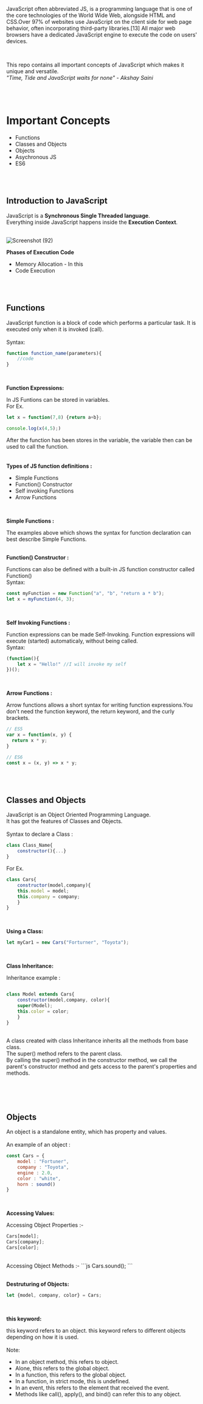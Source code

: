 JavaScript often abbreviated JS, is a programming language that is one of the core technologies of the World Wide Web, alongside HTML and CSS.Over 97% of websites use JavaScript on the client side for web page behavior, often incorporating third-party libraries.[13] All major web browsers have a dedicated JavaScript engine to execute the code on users' devices.

<br>

This repo contains all important concepts of JavaScript which makes it unique and versatile.<br>
*"Time, Tide and JavaScript waits for none" - Akshay Saini*

<br><br>

# Important Concepts

 * Functions
 * Classes and Objects 
 * Objects
 * Asychronous JS
 * ES6
 
 <br><br>

## Introduction to JavaScript

JavaScript is a **Synchronous Single Threaded language**. <br>
Everything inside JavaScript happens inside the **Execution Context**. <br>
<br>

![Screenshot (92)](https://user-images.githubusercontent.com/83531337/161437117-85c3f422-95bb-44fa-9804-cdf26b0c67f9.png)


**Phases of Execution Code**
* Memory Allocation - In this 
* Code Execution 

<br><br>


## Functions

JavaScript function is a block of code which performs a particular task. It is executed only when it is invoked (call).<br>
<br>
Syntax: <br>
```js 
function function_name(parameters){
    //code 
}
```
<br>

**Function Expressions:**

In JS Funtions can be stored in variables. <br>
For Ex. <br>
```js
let x = function(7,8) {return a+b};

console.log(x(4,5);)
```
After the function has been stores in the variable, the variable then can be used to call the function.<br>
<br>
<br>
**Types of JS function definitions :** <br>
* Simple Functions
* Function() Constructor
* Self invoking Functions
* Arrow Functions
<br>

**Simple Functions :** 

The examples above which shows the syntax for function declaration can best describe Simple Functions.<br>
<br>

**Function() Constructor :** 

Functions can also be defined with a built-in JS function constructor called Function() <br>
Syntax:<br>
```js
const myFunction = new Function("a", "b", "return a * b");
let x = myFunction(4, 3);
```
<br>

**Self Invoking Functions :** 

Function expressions can be made Self-Invoking. Function expressions will execute (started)  automaticaly, without being called.<br>
Syntax: <br>
```js
(function(){
    let x = "Hello!" //I will invoke my self
})();
```
<br>

**Arrow Functions :** 

Arrow functions allows a short syntax for writing function expressions.You don't need the function keyword, the return keyword, and the curly brackets.

```js
// ES5
var x = function(x, y) {
  return x * y;
}

// ES6
const x = (x, y) => x * y;
```

<br><br>


## Classes and Objects

JavaScript is an Object Oriented Programming Language.<br>
It has got the features of Classes and Objects.<br>
<br>
Syntax to declare a Class :<br>
```js
class Class_Name{
    constructor(){...}
}
```

For Ex. <br>
```js
class Cars{
    constructor(model,company){
    this.model = model;
    this.company = company;
    }
}
```
<br>

**Using a Class:**

```js
let myCar1 = new Cars("Forturner", "Toyota");
```
<br>

**Class Inheritance:**

Inheritance example : 
```js

class Model extends Cars{
    constructor(model,company, color){
    super(Model);
    this.color = color;
    }
}
```
<br>
A class created with class Inheritance inherits all the methods from base class.<br>
The super() method refers to the parent class.<br>
By calling the super() method in the constructor method, we call the parent's constructor method and gets access to the parent's properties and methods.<br>
<br>

<br><br>


## Objects


An object is a standalone entity, which has property and values.<br>
<br>
An example of an object : <br>
```js
const Cars = {
    model : "Fortuner",
    company : "Toyota",
    engine : 2.0,
    color : "white",
    horn : sound() 
}
```
<br>

**Accessing Values:**

Accessing Object Properties :-
```js
Cars[model];
Cars[company];
Cars[color];
```
<br>
Accessing Object Methods :-
```js
Cars.sound();
```

<br>
<br>

**Destruturing of Objects:**

```js
let {model, company, color} = Cars; 
```
<br>


**this keyword:**

this keyword refers to an object. this keyword refers to different objects depending on how it is used.<br>
<br>
Note: <br>
* In an object method, this refers to object.
* Alone, this refers to the global object.
* In a function, this refers to the global object.
* In a function, in strict mode, this is undefined.
* In an event, this refers to the element that received the event.
* Methods like call(), apply(), and bind() can refer this to any object.

<br><br>



    










